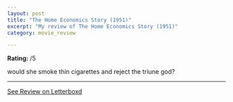 ```yaml
---
layout: post
title: "The Home Economics Story (1951)"
excerpt: "My review of The Home Economics Story (1951)"
category: movie_review

---
```


**Rating:** /5

would she smoke thin cigarettes and reject the triune god?

<hr>

[See Review on Letterboxd](https://boxd.it/4qaMit)
